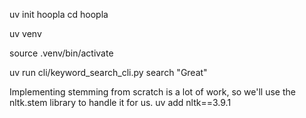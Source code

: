 uv init hoopla
cd hoopla

uv venv

source .venv/bin/activate

uv run cli/keyword_search_cli.py search "Great"

Implementing stemming from scratch is a lot of work, so we'll use the nltk.stem library to handle it for us.
uv add nltk==3.9.1